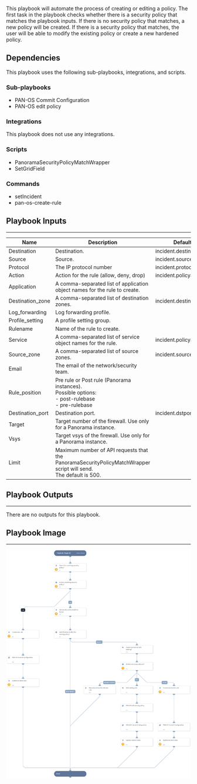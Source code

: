This playbook will automate the process of creating or editing a policy.
The first task in the playbook checks whether there is a security policy that matches the playbook inputs. If there is no security policy that matches, a new policy will be created. If there is a security policy that matches, the user will be able to modify the existing policy or create a new hardened policy. 

## Dependencies
This playbook uses the following sub-playbooks, integrations, and scripts.

### Sub-playbooks
* PAN-OS Commit Configuration
* PAN-OS edit policy

### Integrations
This playbook does not use any integrations.

### Scripts
* PanoramaSecurityPolicyMatchWrapper
* SetGridField

### Commands
* setIncident
* pan-os-create-rule

## Playbook Inputs
---

| **Name** | **Description** | **Default Value** | **Required** |
| --- | --- | --- | --- |
| Destination | Destination. | incident.destinationips | Optional |
| Source | Source. | incident.sourceips | Optional |
| Protocol  | The IP protocol number | incident.protocol | Optional |
| Action | Action for the rule \(allow, deny, drop\) | incident.policyactions | Optional |
| Application  | A comma-separated list of application object names for the rule to create. |  | Optional |
| Destination_zone | A comma-separated list of destination zones. | incident.destinationnetworks | Optional |
| Log_forwarding | Log forwarding profile. |  | Optional |
| Profile_setting | A profile setting group. |  | Optional |
| Rulename | Name of the rule to create. |  | Optional |
| Service | A comma-separated list of service object names for the rule. | incident.policyactions | Optional |
| Source_zone | A comma-separated list of source zones. | incident.sourcenetworks | Optional |
| Email | The email of the network/security team.   |  | Optional |
| Rule_position | Pre rule or Post rule \(Panorama instances\).<br/>Possible options:<br/>- post-rulebase<br/>- pre-rulebase |  | Optional |
| Destination_port | Destination port. | incident.dstports | Optional |
| Target | Target number of the firewall. Use only for a Panorama instance. |  | Optional |
| Vsys | Target vsys of the firewall. Use only for a Panorama instance. |  | Optional |
| Limit | Maximum number of API requests that the <br/>PanoramaSecurityPolicyMatchWrapper script will send.<br/>The default is 500. |  | Optional |

## Playbook Outputs
---
There are no outputs for this playbook.

## Playbook Image
---
![PAN-OS create or edit policy](../doc_files/PAN-OS_create_or_edit_policy.png)

